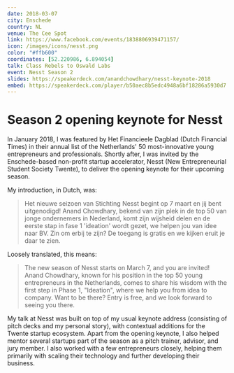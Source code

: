 ```yaml
---
date: 2018-03-07
city: Enschede
country: NL
venue: The Cee Spot
link: https://www.facebook.com/events/1838806939471157/
icon: /images/icons/nesst.png
color: "#ffb600"
coordinates: [52.220986, 6.894054]
talk: Class Rebels to Oswald Labs
event: Nesst Season 2
slides: https://speakerdeck.com/anandchowdhary/nesst-keynote-2018
embed: https://speakerdeck.com/player/b50aec8b5edc4948a6bf18286a5930d7
---
```


# Season 2 opening keynote for Nesst

In January 2018, I was featured by Het Financieele Dagblad (Dutch Financial Times) in their annual list of the Netherlands' 50 most-innovative young entrepreneurs and professionals. Shortly after, I was invited by the Enschede-based non-profit startup accelerator, Nesst (New Entrepreneurial Student Society Twente), to deliver the opening keynote for their upcoming season.

My introduction, in Dutch, was:

> Het nieuwe seizoen van Stichting Nesst begint op 7 maart en jij bent uitgenodigd! Anand Chowdhary, bekend van zijn plek in de top 50 van jonge ondernemers in Nederland, komt zijn wijsheid delen en de eerste stap in fase 1 'ideation' wordt gezet, we helpen jou van idee naar BV. Zin om erbij te zijn? De toegang is gratis en we kijken eruit je daar te zien.

Loosely translated, this means:

> The new season of Nesst starts on March 7, and you are invited! Anand Chowdhary, known for his position in the top 50 young entrepreneurs in the Netherlands, comes to share his wisdom with the first step in Phase 1, "Ideation", where we help you from idea to company. Want to be there? Entry is free, and we look forward to seeing you there.

My talk at Nesst was built on top of my usual keynote address (consisting of pitch decks and my personal story), with contextual additions for the Twente startup ecosystem. Apart from the opening keynote, I also helped mentor several startups part of the season as a pitch trainer, advisor, and jury member. I also worked with a few entrepreneurs closely, helping them primarily with scaling their technology and further developing their business.
